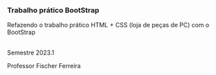 ### Trabalho prático BootStrap

Refazendo o trabalho prático HTML + CSS (loja de peças de PC) com o BootStrap

<br>
Semestre 2023.1

Professor Fischer Ferreira